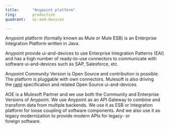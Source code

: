 ```yaml
---
title:      "Anypoint platform"
ring:       productize
quadrant:   ui-and-devices

---
```

Anypoint platform (formally known as Mule or Mule ESB) is an Enterprise Integration Platform written in Java.

Anypoint provide ui-and-devices to use Enterprise Integration Patterns (EAI) and has a high number of ready-to-use connectors to communicate with software ui-and-devices such as SAP, Salesforce, etc.

Anypoint Community Version is Open Source and contribution is possible. The platform is pluggable with own connectors. Mulesoft is also driving the [raml](/ui-and-devices/raml.html) specification and related Open Source ui-and-devices.

AOE is a Mulesoft Partner and we use both the Community and Enterprise Versions of Anypoint. We use Anypoint as an API Gateway to combine and transform data from multiple backends. We use it as ESB or Integration platform for loose coupling of software components. And we also use it as legacy modernization to provide modern APIs for legacy- or foreign software.
